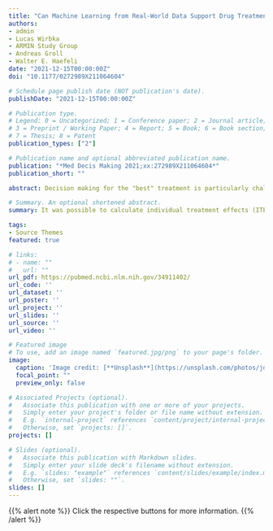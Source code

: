 ```yaml
---
title: "Can Machine Learning from Real-World Data Support Drug Treatment Decisions? A Prediction Modeling Case for Direct Oral Anticoagulants"
authors:
- admin
- Lucas Wirbka
- ARMIN Study Group
- Andreas Groll
- Walter E. Haefeli
date: "2021-12-15T00:00:00Z"
doi: "10.1177/0272989X211064604"

# Schedule page publish date (NOT publication's date).
publishDate: "2021-12-15T00:00:00Z"

# Publication type.
# Legend: 0 = Uncategorized; 1 = Conference paper; 2 = Journal article;
# 3 = Preprint / Working Paper; 4 = Report; 5 = Book; 6 = Book section;
# 7 = Thesis; 8 = Patent
publication_types: ["2"]

# Publication name and optional abbreviated publication name.
publication: "*Med Decis Making 2021;xx:272989X211064604*"
publication_short: ""

abstract: Decision making for the "best" treatment is particularly challenging in situations in which individual patient response to drugs can largely differ from average treatment effects. By estimating individual treatment effects (ITEs), we aimed to demonstrate how strokes, major bleeding events, and a composite of both could be reduced by model-assisted recommendations for a particular direct oral anticoagulant (DOAC). In German claims data, we selected 29 901 new users of the DOACs rivaroxaban and apixaban. Random forests considered binary events within 1 y to estimate ITEs under each DOAC according to the X-learner algorithm with 29 potential effect modifiers; treatment recommendations were based on these estimated ITEs. Model performance was evaluated by the c-for-benefit statistics, absolute risk reduction, and absolute risk difference by trial emulation. A significant proportion of patients would be recommended a different treatment option than they actually received. The stroke model significantly discriminated patients for higher benefit and thus indicated improved decisions by reduced outcomes. In the group with apixaban recommendation, the model also improved the composite endpoint. In trial emulations, model-assisted recommendations significantly reduced the composite event rate. If prescribers are undecided about the potential benefits of different treatment options, ITEs can support decision making, especially if evidence is inconclusive, risk-benefit profiles of therapeutic alternatives differ significantly, and the patients' complexity deviates from "typical" study populations. In the exemplary case for DOACs and potentially in other situations, the significant impact could also become practically relevant if recommendations were available in an automated way as part of decision making.

# Summary. An optional shortened abstract.
summary: It was possible to calculate individual treatment effects (ITEs) from routine claims data for rivaroxaban and apixaban, and the characteristics between the groups with recommendation for one or the other option differed significantly. ITEs resulted in recommendations that were significantly superior to usual (observed) treatment allocations in terms of absolute risk reduction, both separately for stroke and in the composite endpoint of stroke and major bleeding. When similar patients from routine data were selected (precision cohorts) for patients with a strong recommendation for one option or the other, those similar patients under the respective recommendation showed a significantly better prognosis compared with the alternative option. Many steps may still be needed on the way to clinical practice, but the principle of decision support developed from routine data may point the way toward future decision-making processes. 

tags:
- Source Themes
featured: true

# links:
# - name: ""
#   url: ""
url_pdf: https://pubmed.ncbi.nlm.nih.gov/34911402/
url_code: ''
url_dataset: ''
url_poster: ''
url_project: ''
url_slides: ''
url_source: ''
url_video: ''

# Featured image
# To use, add an image named `featured.jpg/png` to your page's folder. 
image:
  caption: 'Image credit: [**Unsplash**](https://unsplash.com/photos/jdD8gXaTZsc)'
  focal_point: ""
  preview_only: false

# Associated Projects (optional).
#   Associate this publication with one or more of your projects.
#   Simply enter your project's folder or file name without extension.
#   E.g. `internal-project` references `content/project/internal-project/index.md`.
#   Otherwise, set `projects: []`.
projects: []

# Slides (optional).
#   Associate this publication with Markdown slides.
#   Simply enter your slide deck's filename without extension.
#   E.g. `slides: "example"` references `content/slides/example/index.md`.
#   Otherwise, set `slides: ""`.
slides: []
---
```


{{% alert note %}}
Click the respective buttons for more information.
{{% /alert %}}

